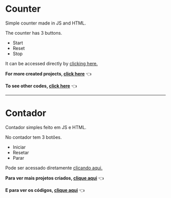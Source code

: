 
# Counter

Simple counter made in JS and HTML.

The counter has 3 buttons.
 * Start
 * Reset
 * Stop

It can be accessed directly by [clicking here.](Https://rhama-krisner.github.io/Projeto-do-Russo/Projeto1/index.html)

**For more created projects, [click here](https://rhama-krisner.github.io/Projeto-do-Russo/)** :point_left:

**To see other codes, [click here](https://github.com/rhama-krisner/Projeto-do-Russo)** :point_left:

---
# Contador

Contador simples feito em JS e HTML.

No contador tem 3 botões.
 * Iniciar
 * Resetar
 * Parar

Pode ser acessado diretamente [clicando aqui.](https://rhama-krisner.github.io/Projeto-do-Russo/Projeto1/index.html)

**Para ver mais projetos criados, [clique aqui](https://rhama-krisner.github.io/Projeto-do-Russo/)** :point_left:

**E para ver os códigos, [clique aqui](https://github.com/rhama-krisner/Projeto-do-Russo)**  :point_left:

